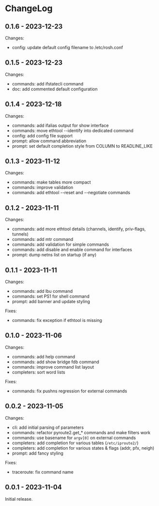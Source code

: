 # ChangeLog

## 0.1.6 - 2023-12-23

Changes:
- config: update default config filename to /etc/rosh.conf

## 0.1.5 - 2023-12-23

Changes:
- commands: add ifstatecli command
- doc: add commented default configuration

## 0.1.4 - 2023-12-18

Changes:
- commands: add ifalias output for show interface
- commands: move ethtool --identify into dedicated command
- config: add config file support
- prompt: allow command abbreviation
- prompt: set default completion style from COLUMN to READLINE_LIKE

## 0.1.3 - 2023-11-12

Changes:
- commands: make tables more compact
- commands: improve validation
- commands: add ethtool --reset and --negotiate commands

## 0.1.2 - 2023-11-11

Changes:
- commands: add more ethtool details (channels, identify, priv-flags, tunnels)
- commands: add mtr command
- commands: add validation for simple commands
- commands: add disable and enable command for interfaces
- prompt: dump netns list on startup (if any)

## 0.1.1 - 2023-11-11

Changes:
- commands: add lbu command
- commands: set PS1 for shell command
- prompt: add banner and update styling

Fixes:
- commands: fix exception if ethtool is missing

## 0.1.0 - 2023-11-06

Changes:
- commands: add help command
- commands: add show bridge fdb command
- commands: improve command list layout 
- completers: sort word lists

Fixes:
- commands: fix pushns regression for external commands

## 0.0.2 - 2023-11-05

Changes:
- cli: add initial parsing of parameters
- commands: refactor pyroute2.get_* commands and make filters work
- commands: use basename for `argv[0]` on external commands
- completers: add completion for various tables (`/etc/iproute2/`)
- completers: add completion for various states & flags (addr, pfx, neigh)
- prompt: add fancy styling

Fixes:
- traceroute: fix command name

## 0.0.1 - 2023-11-04

Initial release.
